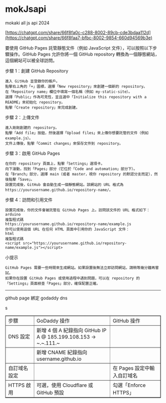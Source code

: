 # mokJsapi

mokaki all js api 2024

[https://chatgpt.com/share/66f8fa0c-c288-8002-89cb-cde3bdaa112d](https://chatgpt.com/share/66f8faa7-bfbc-8002-9854-660d94569b3e)


要使用 GitHub Pages 託管靜態文件（例如 JavaScript 文件），可以按照以下步驟操作。GitHub Pages 允許你將一個 GitHub repository 轉換為一個靜態網站，這個網站可以被全球訪問。

步驟 1：創建 GitHub Repository
  
    進入 GitHub 並登錄你的帳戶。
    點擊右上角的「+」圖標，選擇「New repository」來創建一個新的 repository。
    在「Repository name」欄位中填寫一個名稱（例如 my-static-site）。
    選擇「Public」作為可見性，並且選中「Initialize this repository with a README」來初始化 repository。
    點擊「Create repository」來完成創建。

步驟 2：上傳文件

    進入剛剛創建的 repository。
    點擊「Add file」按鈕，然後選擇「Upload files」來上傳你想要託管的文件（例如 example.js）。
    文件上傳後，點擊「Commit changes」來保存文件到 repository。

步驟 3：啟用 GitHub Pages

    在你的 repository 頁面上，點擊「Settings」選項卡。
    向下滾動，找到「Pages」部分（它位於「Code and automation」部分下）。
    在「Branch」部分，選擇 main（或者 master，視你 repository 的默認分支而定），然後點擊「Save」。
    設置完成後，GitHub 會自動生成一個靜態網站。該網站的 URL 格式為 https://yourusername.github.io/repository-name/。

步驟 4：訪問和引用文件

    設置完成後，你的文件會被託管在 GitHub Pages 上。訪問該文件的 URL 格式如下：
    arduino
    複製程式碼
    https://yourusername.github.io/repository-name/example.js
    你可以使用這個 URL 在任何 HTML 頁面中引用你的 JavaScript 文件：
    html
    複製程式碼
    <script src="https://yourusername.github.io/repository-name/example.js"></script>

小提示

    GitHub Pages 需要一些時間來生成網站。如果設置後無法立即訪問網站，請稍等幾分鐘再嘗試。
    如果你在設置 GitHub Pages 或使用過程中遇到問題，可以在 repository 的「Settings」頁面檢查「Pages」部分，確保配置正確。

---


github page 綁定 godaddy dns


<table border="1">
  <tr>
    <td >步驟</td>
    <td >GoDaddy 操作</td>
    <td >GitHub 操作</td>
  </tr>
  <tr>
    <td>DNS 設定</td>
    <td>新增 4 個 A 紀錄指向 GitHub IP
    <br>
      A @ 	185.199.108.153 ->  ~.~.111.~
    </td>
    <td></td>
  </tr>
  <tr>
    <td></td>
    <td>新增 CNAME 紀錄指向 username.github.io</td>
    <td></td>
  </tr>
    <tr>s
    <td>自訂域名設定</td>
    <td></td>
    <td>在 Pages 設定中輸入自訂域名</td>
  </tr>
    <tr>
    <td>HTTPS 啟用</td>
    <td>可選，使用 Cloudflare 或 GitHub 預設</td>
    <td>勾選「Enforce HTTPS」</td>
  </tr>
</table>

